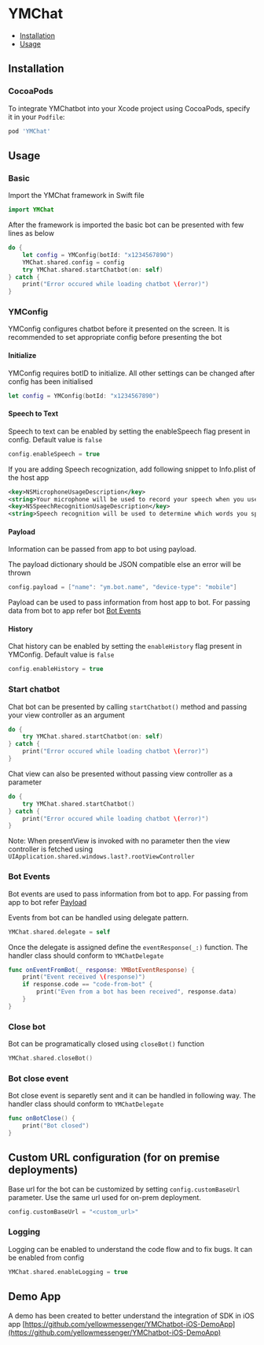 # YMChat
- [Installation](#installation)
- [Usage](#usage)

## Installation
### CocoaPods
To integrate YMChatbot into your Xcode project using CocoaPods, specify it in your `Podfile`:

```ruby
pod 'YMChat'
```
  
## Usage
### Basic
Import the YMChat framework in Swift file
```swift
import YMChat
```

After the framework is imported the basic bot can be presented with few lines as below 
```swift
do {
    let config = YMConfig(botId: "x1234567890")
    YMChat.shared.config = config
    try YMChat.shared.startChatbot(on: self)
} catch {
    print("Error occured while loading chatbot \(error)")
}
```

### YMConfig
YMConfig configures chatbot before it presented on the screen. It is recommended to set appropriate config before presenting the bot

#### Initialize
YMConfig requires botID to initialize. All other settings can be changed after config has been initialised
```swift
let config = YMConfig(botId: "x1234567890")
```

#### Speech to Text
Speech to text can be enabled by setting the enableSpeech flag present in config. Default value is `false`
```swift
config.enableSpeech = true
```

If you are adding Speech recognization, add following snippet to Info.plist of the host app
```xml
<key>NSMicrophoneUsageDescription</key>  
<string>Your microphone will be used to record your speech when you use the Voice feature.</string>
<key>NSSpeechRecognitionUsageDescription</key>  
<string>Speech recognition will be used to determine which words you speak into this device&apos;s microphone.</string>
```

#### Payload
Information can be passed from app to bot using payload.

The payload dictionary should be JSON compatible else an error will be thrown
```swift
config.payload = ["name": "ym.bot.name", "device-type": "mobile"]
```
Payload can be used to pass information from host app to bot. For passing data from bot to app refer bot [Bot Events](#bot-events)

#### History
Chat history can be enabled by setting the `enableHistory` flag present in YMConfig. Default value is `false`
```swift
config.enableHistory = true
```

### Start chatbot
Chat bot can be presented by calling `startChatbot()` method and passing your view controller as an argument
```swift
do {
    try YMChat.shared.startChatbot(on: self)
} catch {
    print("Error occured while loading chatbot \(error)")
}
```

Chat view can also be presented without passing view controller as a parameter
```swift
do {
    try YMChat.shared.startChatbot()
} catch {
    print("Error occured while loading chatbot \(error)")
}
```
Note: When presentView is invoked with no parameter then the view controller is fetched using `UIApplication.shared.windows.last?.rootViewController`

### Bot Events
Bot events are used to pass information from bot to app. For passing from app to bot refer [Payload](#payload)

Events from bot can be handled using delegate pattern.

```swift
YMChat.shared.delegate = self
```

Once the delegate is assigned define the `eventResponse(_:)` function. The handler class should conform to `YMChatDelegate`

```swift
func onEventFromBot(_ response: YMBotEventResponse) {
    print("Event received \(response)")
    if response.code == "code-from-bot" {
        print("Even from a bot has been received", response.data)
    }
}
```

### Close bot
Bot can be programatically closed using `closeBot()` function
```swift
YMChat.shared.closeBot()
```

### Bot close event

Bot close event is separetly sent and it can be handled in following way. The handler class should conform to `YMChatDelegate`
```swift
func onBotClose() {
    print("Bot closed")
}
```

## Custom URL configuration (for on premise deployments)
Base url for the bot can be customized by setting `config.customBaseUrl` parameter. Use the same url used for on-prem deployment.

```swift
config.customBaseUrl = "<custom_url>"
```

### Logging
Logging can be enabled to understand the code flow and to fix bugs. It can be enabled from config
```swift
YMChat.shared.enableLogging = true
```

## Demo App
A demo has been created to better understand the integration of SDK in iOS app
[https://github.com/yellowmessenger/YMChatbot-iOS-DemoApp](https://github.com/yellowmessenger/YMChatbot-iOS-DemoApp)
